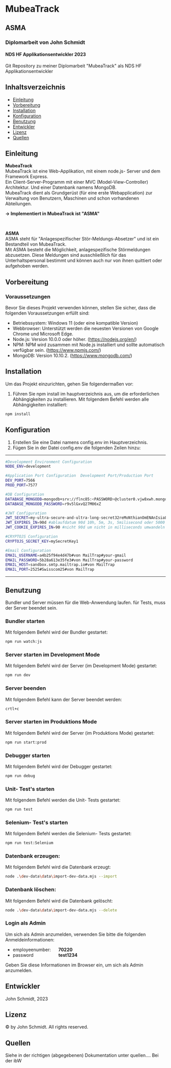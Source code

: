 # MubeaTrack
## ASMA
### Diplomarbeit von John Schmidt
#### NDS HF Applikationsentwickler 2023

Git Repository zu meiner Diplomarbeit "MubeaTrack" als NDS HF Applikationsentwickler



## Inhaltsverzeichnis
- [Einleitung](#einleitung)
- [Vorbereitung](#vorbereitung)
- [Installation](#installation)
- [Konfiguration](#konfiguration)
- [Benutzung](#benutzung)
- [Entwickler](#entwickler)
- [Lizenz](#lizenz)
- [Quellen](#quellen)



## Einleitung
**MubeaTrack**    
MubeaTrack ist eine Web-Applikation, mit einem node.js- Server und dem Framework Express.  
Ein Client-Server-Programm mit einer MVC (Model-View-Controller) Architektur. Und einer Datenbank namens MongoDB.  
MubeaTrack dient als Grundgerüst (für eine erste Webapplication) zur Verwaltung von Benutzern, Maschinen und schon vorhandenen Abteilungen.

**→ Implementiert in MubeaTrack ist "ASMA"**

&nbsp;



**ASMA**    
ASMA steht für "Anlagespezifischer Stör-Meldungs-Absetzer" und ist ein Bestandteil von MubeaTrack.  
Mit ASMA besteht die Möglichkeit, anlagespezifische Störmeldungen abzusetzen. Diese Meldungen sind ausschließlich für das Unterhaltspersonal bestimmt und können auch nur von ihnen quittiert oder aufgehoben werden.




## Vorbereitung  
### Voraussetzungen
Bevor Sie dieses Projekt verwenden können, stellen Sie sicher, dass die folgenden Voraussetzungen erfüllt sind:

- Betriebssystem: Windows 11 (oder eine kompatible Version)
- Webbrowser: Unterstützt werden die neuesten Versionen von Google Chrome und Microsoft Edge.
- Node.js: Version 10.0.0 oder höher. (https://nodejs.org/en/)
- NPM: NPM wird zusammen mit Node.js installiert und sollte automatisch verfügbar sein. (https://www.npmjs.com/)
- MongoDB: Version 10.10.2. (https://www.mongodb.com/)


## Installation
Um das Projekt einzurichten, gehen Sie folgendermaßen vor:
1. Führen Sie npm install im hauptverzeichnis aus, um die erforderlichen Abhängigkeiten zu installieren.
Mit folgendem Befehl werden alle Abhängigkeiten installiert:
```bash
npm install
```

## Konfiguration
1. Erstellen Sie eine Datei namens config.env im Hauptverzeichnis.
2. Fügen Sie in der Datei config.env die folgenden Zeilen hinzu:



--------------------------------------------------  
```bash
#Development Environment Configuration  
NODE_ENV=development

#Application Port Configuration  Development Port/Production Port  
DEV_PORT=7566    
PROD_PORT=7577  

#DB Configuration  
DATABASE_MONGODB=mongodb+srv://flnc85:<PASSWORD>@cluster0.vjw8xwh.mongodb.net/MubeaTrack?retryWrites=true&w=majority  
DATABASE_MONGODB_PASSWORD=r9v5lGxvQ27M06xZ  

#JWT Configuration  
JWT_SECRET=my-ultra-secure-and-ultra-long-secret32reMoNthianOmENAnIsiaLEGUIRPREnCT32  
JWT_EXPIRES_IN=90d #ablaufdatum 90d 10h, 5m, 3s, 5milisecond oder 5000 for 5s  
JWT_COOKIE_EXPIRES_IN=90 #nicht 90d um nicht in milliseconds umwandeln zu müssen  

#CRYPTOJS Configuration  
CRYPTOJS_SECRET_KEY=mySecretKey1  

#Email Configuration  
EMAIL_USERNAME=a4b25f94e4d47b#von MailTrap#your-gmail  
EMAIL_PASSWORD=5b28a613e35fe3#von MailTrap#your-password  
EMAIL_HOST=sandbox.smtp.mailtrap.io#von MailTrap  
EMAIL_PORT=2525#Swisscom25#von MailTrap  
```
-------------------------------------------------- 

## Benutzung
Bundler und Server müssen für die Web-Anwendung laufen. 
für Tests, muss der Server beendet sein.

### Bundler starten
Mit folgendem Befehl wird der Bundler gestartet:
```bash
npm run watch:js
```

### Server starten im Development Mode
Mit folgendem Befehl wird der Server (im Development Mode) gestartet:
```bash
npm run dev
```

### Server beenden
Mit folgendem Befehl kann der Server beendet werden:
```bash
crtl+c
```

### Server starten im Produktions Mode
Mit folgendem Befehl wird der Server (im Produktions Mode) gestartet:
```bash
npm run start:prod
```

### Debugger starten
Mit folgendem Befehl wird der Debugger gestartet:
```bash
npm run debug
```

### Unit- Test's starten
Mit folgendem Befehl werden die Unit- Tests gestartet:
```bash
npm run test
```

### Selenium- Test's starten
Mit folgendem Befehl werden die Selenium- Tests gestartet:
```bash
npm run test:Selenium
```

### Datenbank erzeugen:
Mit folgendem Befehl wird die Datenbank erzeugt:
```bash
node .\dev-data\data\import-dev-data.mjs --import
```

### Datenbank löschen:
Mit folgendem Befehl wird die Datenbank gelöscht:
```bash
node .\dev-data\data\import-dev-data.mjs --delete
```

### Login als Admin

Um sich als Admin anzumelden, verwenden Sie bitte die folgenden Anmeldeinformationen:

- employeenumber:&nbsp;&nbsp;&nbsp;&nbsp;&nbsp;&nbsp;**70220**
- password&nbsp;&nbsp;&nbsp;&nbsp;&nbsp;&nbsp;&nbsp;&nbsp;&nbsp;&nbsp;&nbsp;&nbsp;&nbsp;&nbsp;&nbsp;&nbsp;&nbsp;&nbsp;&nbsp;&nbsp;**test1234**

Geben Sie diese Informationen im Browser ein, um sich als Admin anzumelden.

## Entwickler
John Schmidt, 2023


## Lizenz
&copy; by John Schmidt. All rights reserved.


## Quellen
Siehe in der richtigen (abgegebenen) Dokumentation unter quellen…. Bei der ibW